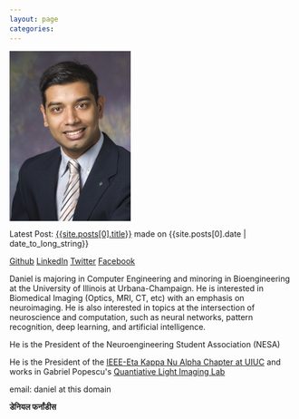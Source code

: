 ```yaml
---
layout: page
categories:
---
```


<img style="display:block" src="img/daniel.jpg" alt="Photo of Daniel Fernandes" height="300" />
<p>Latest Post: <a href="{{site.posts[0].url}}">{{site.posts[0].title}}</a> made on {{site.posts[0].date | date_to_long_string}} </p>
<p>
    <a href="https://github.com/daferna">Github</a>
    <a href="http://www.linkedin.com/in/daferna">LinkedIn</a>
    <a href="https://twitter.com/daferna2">Twitter</a>
    <a href="https://facebook.com/dfernandes">Facebook</a>
</p>
<p>Daniel is majoring in Computer Engineering and minoring in Bioengineering at the University of Illinois at Urbana-Champaign. He is interested in Biomedical Imaging (Optics, MRI, CT, etc) with an emphasis on neuroimaging. He is also interested in topics at the intersection of neuroscience and computation, such as neural networks, pattern recognition, deep learning, and artificial intelligence.</p>
<p>He is the President of the Neuroengineering Student Association (NESA)</p>
<p>He is the President of the <a href="http://hkn.illinois.edu">IEEE-Eta Kappa Nu Alpha Chapter at UIUC</a> and works in Gabriel Popescu's <a href="http://light.ece.illinois.edu">Quantiative Light Imaging Lab</a></p>
<p>email: daniel at this domain</p>
<h4 style="display:inline">डेनियल फर्नांडीस</h4>
